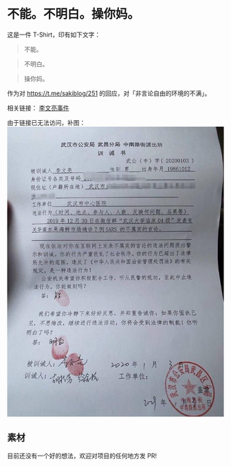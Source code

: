 # 不能。不明白。操你妈。

这是一件 T-Shirt，印有如下文字：

> 不能。

> 不明白。

> 操你妈。

作为对 https://t.me/sakiblog/251 的回应，对「非言论自由的环境的不满」。

相关链接：
[李文亮事件](https://www.zhihu.com/question/370180141/answer/1002503693)

由于链接已无法访问，补图：
![](https://raw.githubusercontent.com/eatradish/say-no-tshirt/master/photo_2020-02-07_09-33-21.jpg)

## 素材

目前还没有一个好的想法，欢迎对项目的任何地方发 PR!

